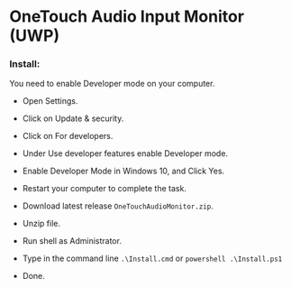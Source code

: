 # OneTouch Audio Input Monitor (UWP)

### Install:

You need to enable Developer mode on your computer.  

- Open Settings.  
- Click on Update & security.  
- Click on For developers.  
- Under Use developer features enable Developer mode.  
- Enable Developer Mode in Windows 10, and Click Yes.  
- Restart your computer to complete the task.  

- Download latest release `OneTouchAudioMonitor.zip`.  
- Unzip file.  
- Run shell as Administrator.  
- Type in the command line `.\Install.cmd` or `powershell .\Install.ps1`
- Done.
